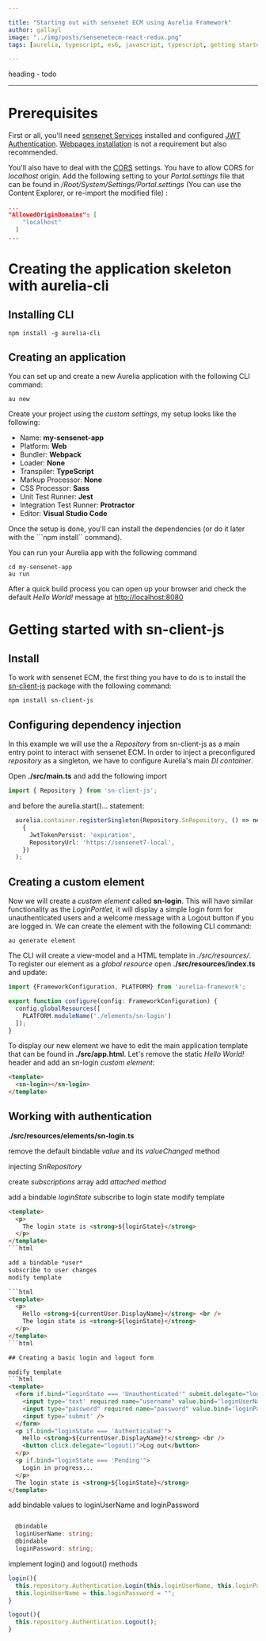 ```yaml
---

title: "Starting out with sensenet ECM using Aurelia Framework"
author: gallayl
image: "../img/posts/sensenetecm-react-redux.png"
tags: [aurelia, typescript, es6, javascript, typescript, getting started]

---
```


heading - todo

---

# Prerequisites

First or all, you'll need [sensenet Services](https://community.sensenet.com/docs/install-sn-from-nuget/) installed and configured [JWT Authentication](https://community.sensenet.com/docs/web-token-authentication/). [Webpages installation](https://community.sensenet.com/docs/install-webpages-from-nuget/) is not a requirement but also recommended.

You'll also have to deal with the [CORS](https://community.sensenet.com/docs/cors/) settings. You have to allow CORS for *localhost* origin. Add the following setting to your *Portal.settings* file that can be found in */Root/System/Settings/Portal.settings* (You can use the Content Explorer, or re-import the modified file) :

```json
...
"AllowedOriginDomains": [
    "localhost"
  ]
...
```

# Creating the application skeleton with aurelia-cli

## Installing CLI

```
npm install -g aurelia-cli
```

## Creating an application

You can set up and create a new Aurelia application with the following CLI command:
```
au new
```

Create your project using the *custom settings*, my setup looks like the following:
 - Name: **my-sensenet-app**
 - Platform: **Web**
 - Bundler: **Webpack**
 - Loader: **None**
 - Transpiler: **TypeScript**
 - Markup Processor: **None**
 - CSS Processor: **Sass**
 - Unit Test Runner: **Jest**
 - Integration Test Runner: **Protractor**
 - Editor: **Visual Studio Code**

Once the setup is done, you'll can install the dependencies (or do it later with the ```npm install`` command).

You can run your Aurelia app with the following command
```
cd my-sensenet-app
au run
```
After a quick build process you can open up your browser and check the default *Hello World!* message at [http://localhost:8080](http://localhost:8080)

# Getting started with sn-client-js

## Install 

To work with sensenet ECM, the first thing you have to do is to install the [sn-client-js](https://www.npmjs.com/package/sn-client-js) package with the following command:

```
npm install sn-client-js
```

## Configuring dependency injection

In this example we will use the a *Repository* from sn-client-js as a main entry point to interact with sensenet ECM. In order to inject a preconfigured *repository* as a singleton, we have to configure Aurelia's main *DI container*.

Open **./src/main.ts** and add the following import

```ts
import { Repository } from 'sn-client-js';
```

and before the aurelia.start()... statement:
```ts
  aurelia.container.registerSingleton(Repository.SnRepository, () => new Repository.SnRepository(
    {
      JwtTokenPersist: 'expiration',
      RepositoryUrl: 'https://sensenet7-local',
    })
  );
```

## Creating a custom element

Now we will create a *custom element* called **sn-login**. This will have similar functionality as the *LoginPortlet*, it will display a simple login form for unauthenticated users and a welcome message with a Logout button if you are logged in. We can create the element with the following CLI command:

```
au generate element
```

The CLI will create a view-model and a HTML template in *./src/resources/*. To register our element as a *global resource* open **./src/resources/index.ts** and update:
```ts
import {FrameworkConfiguration, PLATFORM} from 'aurelia-framework';

export function configure(config: FrameworkConfiguration) {
  config.globalResources([
    PLATFORM.moduleName('./elements/sn-login')
  ]);
}
```

To display our new element we have to edit the main application template that can be found in **./src/app.html**. Let's remove the static *Hello World!* header and add an sn-login *custom element*:

```html
<template>
  <sn-login></sn-login>
</template>
```

## Working with authentication

**./src/resources/elements/sn-login.ts**

remove the default bindable *value* and its *valueChanged* method

injecting *SnRepository*

create *subscriptions* array
add *attached method*

add a bindable *loginState*
subscribe to login state
modify template

```html
<template>
  <p>
    The login state is <strong>${loginState}</strong>
  </p>
</template>
```html

add a bindable *user*
subscribe to user changes
modify template

```html
<template>
  <p>
    Hello <strong>${currentUser.DisplayName}</strong> <br />
    The login state is <strong>${loginState}</strong>
  </p>
</template>
```html

## Creating a basic login and logout form

modify template
```html
<template>
  <form if.bind="loginState === 'Unauthenticated'" submit.delegate="login()">
    <input type='text' required name="username" value.bind='loginUserName' />
    <input type="password" required name="password" value.bind='loginPassword' />
    <input type='submit' />
  </form>
  <p if.bind="loginState === 'Authenticated'">
    Hello <strong>${currentUser.DisplayName}!</strong> <br />
    <button click.delegate="logout()">Log out</button>
  </p>
  <p if.bind="loginState === 'Pending'">
    Login in progress...
  </p>
  The login state is <strong>${loginState}</strong>  
</template>
```

add bindable values to loginUserName and loginPassword

```ts

  @bindable
  loginUserName: string;
  @bindable
  loginPassword: string;

```

implement login() and logout() methods

```ts
login(){
  this.repository.Authentication.Login(this.loginUserName, this.loginPassword);
  this.loginUserName = this.loginPassword = "";
}

logout(){
  this.repository.Authentication.Logout();
}
```


